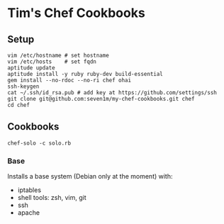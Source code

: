 # Tim's Chef Cookbooks

## Setup

```
vim /etc/hostname # set hostname
vim /etc/hosts    # set fqdn
aptitude update
aptitude install -y ruby ruby-dev build-essential
gem install --no-rdoc --no-ri chef ohai
ssh-keygen
cat ~/.ssh/id_rsa.pub # add key at https://github.com/settings/ssh
git clone git@github.com:seven1m/my-chef-cookbooks.git chef
cd chef
```

## Cookbooks

```
chef-solo -c solo.rb
```

### Base

Installs a base system (Debian only at the moment) with:

* iptables
* shell tools: zsh, vim, git
* ssh
* apache

